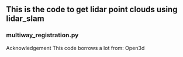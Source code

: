 
## This is the code to get lidar point clouds using  lidar_slam
### multiway_registration.py



Acknowledgement
This code borrows a lot from: Open3d
